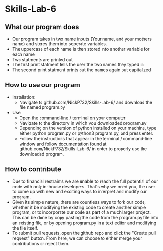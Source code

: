 # Skills-Lab-6

## What our program does
* Our program takes in two name inputs (Your name, and your mothers name) and stores them into seperate variables. 
* The uppercase of each name is then stored into another variable for each name
* Two statments are printed out 
* The first print statment tells the user the two names they typed in
* The second print statment prints out the names again but capitalized

## How to use our program
* Installation: 
  * Navigate to github.com/NickP732/Skills-Lab-6/ and download the file named program.py
* Use:
  * Open the command-line / terminal on your computer
  * Navigate to the directory in which you downloaded program.py
  * Depending on the version of python installed on your machine, type either python program.py or python3 program.py, and press enter.
  * Follow the instructions that appear in the terminal / command-line window and follow documentation found at github.com/NickP732/Skills-Lab-6/ in order to properly       use the downloaded program.
## How to contribute
* Due to financial restraints we are unable to reach the full potential of our code with only in-house developers. That's why we need you, the user to come up with new     and exciting ways to interpret and modify our program.
* Given its simple nature, there are countless ways to fork our code, whether it be modifying the existing code to create another simple program, or to incorporate our     code as part of a much larger project. This can be done by copy pasting the code from the program.py file into an existing file, or by opening program.py in a text       editor and modifying the file itself. 
* To submit pull requests, open the github repo and click the "Create pull request" button. From here, we can choose to either merge your contributions or reject them.
